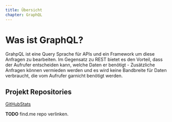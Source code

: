 ```yaml
---
title: Übersicht
chapter: GraphQL
---
```


# Was ist GraphQL?

GrahpQL ist eine Query Sprache für APIs und ein Framework um diese Anfragen zu bearbeiten. Im Gegensatz zu REST bietet es den Vorteil, dass der Aufrufer entscheiden kann, welche Daten er benötigt - Zusätzliche Anfragen können vermieden werden und es wird keine Bandbreite für Daten verbraucht, die vom Aufrufer garnicht benötigt werden.

## Projekt Repositories

[GitHubStats](https://github.com/KSWE-2016-17/graphql-github-stats)

**TODO** find.me repo verlinken.
